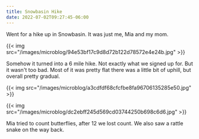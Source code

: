 ```yaml
---
title: Snowbasin Hike
date: 2022-07-02T09:27:45-06:00
---
```


Went for a hike up in Snowbasin. 
It was just me, Mia and my mom.

{{< img src="/images/microblog/94e53bf17c9d8d72b122d78572e4e24b.jpg" >}}

Somehow it turned into a 6 mile hike. 
Not exactly what we signed up for. 
But it wasn't too bad. 
Most of it was pretty flat there was a little bit of uphill, but overall pretty gradual.

{{< img src="/images/microblog/a3cdfdf68cfcfbe8fa96706135285e50.jpg" >}}

{{< img src="/images/microblog/dc2ebff245d569cd03744250b698c6d6.jpg" >}}

Mia tried to count butterflies, after 12 we lost count.
We also saw a rattle snake on the way back.
